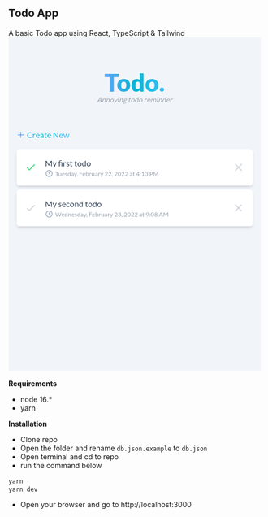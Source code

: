 ## Todo App

A basic Todo app using React, TypeScript & Tailwind
![screenshot](/docs/screenshot.png)

**Requirements**

- node 16.\*
- yarn

**Installation**

- Clone repo
- Open the folder and rename `db.json.example` to `db.json`
- Open terminal and cd to repo
- run the command below

```
yarn
yarn dev
```

- Open your browser and go to http://localhost:3000

